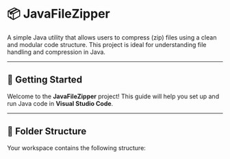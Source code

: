 # 📦 JavaFileZipper

A simple Java utility that allows users to compress (zip) files using a clean and modular code structure. This project is ideal for understanding file handling and compression in Java.

---

## 🚀 Getting Started

Welcome to the **JavaFileZipper** project! This guide will help you set up and run Java code in **Visual Studio Code**.

---

## 📁 Folder Structure

Your workspace contains the following structure:

